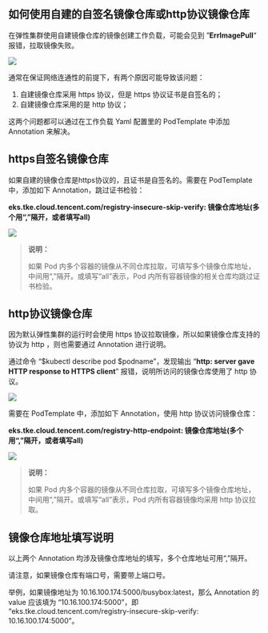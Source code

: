 ## 如何使用自建的自签名镜像仓库或http协议镜像仓库
在弹性集群使用自建镜像仓库的镜像创建工作负载，可能会见到 ”**ErrImagePull**“ 报错，拉取镜像失败。

![](https://main.qcloudimg.com/raw/08d85768db0f556ab05a231a2e9205b6.png)

通常在保证网络连通性的前提下，有两个原因可能导致该问题：

1. 自建镜像仓库采用 https 协议，但是 https 协议证书是自签名的；
2. 自建镜像仓库采用的是 http 协议；

这两个问题都可以通过在工作负载 Yaml 配置里的 PodTemplate 中添加 Annotation 来解决。

## https自签名镜像仓库
如果自建的镜像仓库是https协议的，且证书是自签名的。需要在 PodTemplate 中，添加如下 Annotation，跳过证书检验：

**eks.tke.cloud.tencent.com/registry-insecure-skip-verify: 镜像仓库地址(多个用“,”隔开，或者填写all)**

![](https://main.qcloudimg.com/raw/7291dff6d8be0271c133530b4be49eb2.png)

>**说明：**
>
>如果 Pod 内多个容器的镜像从不同仓库拉取，可填写多个镜像仓库地址，中间用“,”隔开。或填写“all”表示，Pod 内所有容器镜像的相关仓库均跳过证书检验。

## http协议镜像仓库
因为默认弹性集群的运行时会使用 https 协议拉取镜像，所以如果镜像仓库支持的协议为 http ，则也需要通过 Annotation 进行说明。

通过命令 “$kubectl describe pod $podname”，发现输出 “**http: server gave HTTP response to HTTPS client**” 报错，说明所访问的镜像仓库使用了 http 协议。

![](https://main.qcloudimg.com/raw/903d96070e1db400a382342940faa227.png)

需要在 PodTemplate 中，添加如下 Annotation，使用 http 协议访问镜像仓库：

**eks.tke.cloud.tencent.com/registry-http-endpoint: 镜像仓库地址(多个用“,”隔开，或者填写all)**

![](https://main.qcloudimg.com/raw/25b198f03ae26ad1ac8d3be86361655c.png)

>**说明：**
>
>如果 Pod 内多个容器的镜像从不同仓库拉取，可填写多个镜像仓库地址，中间用“,”隔开。或填写“all”表示，Pod 内所有容器镜像均采用 http 协议拉取。

## 镜像仓库地址填写说明
以上两个 Annotation 均涉及镜像仓库地址的填写，多个仓库地址可用“,”隔开。

请注意，如果镜像仓库有端口号，需要带上端口号。

举例，如果镜像地址为 10.16.100.174:5000/busybox:latest，那么 Annotation 的 value 应该填为 “10.16.100.174:5000”，即 “eks.tke.cloud.tencent.com/registry-insecure-skip-verify: 10.16.100.174:5000”。
